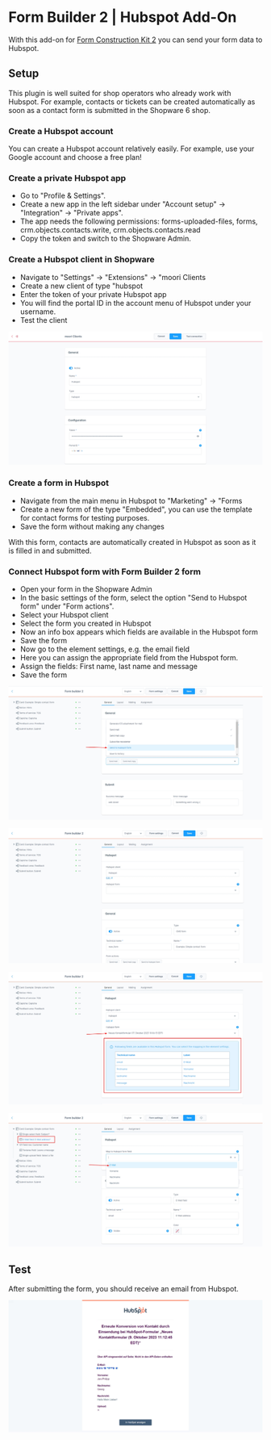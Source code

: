 # Form Builder 2 | Hubspot Add-On

With this add-on for [Form Construction Kit 2](../MoorlForms/index.md) you can send your form data to Hubspot.

## Setup

This plugin is well suited for shop operators who already work with Hubspot. For example, contacts or tickets can be created automatically as soon as a contact form is submitted in the Shopware 6 shop.

### Create a Hubspot account

You can create a Hubspot account relatively easily. For example, use your Google account and choose a free plan!

### Create a private Hubspot app

- Go to "Profile & Settings".
- Create a new app in the left sidebar under "Account setup" -> "Integration" -> "Private apps".
- The app needs the following permissions: forms-uploaded-files, forms, crm.objects.contacts.write, crm.objects.contacts.read
- Copy the token and switch to the Shopware Admin.

### Create a Hubspot client in Shopware

- Navigate to "Settings" -> "Extensions" -> "moori Clients
- Create a new client of type "hubspot
- Enter the token of your private Hubspot app
- You will find the portal ID in the account menu of Hubspot under your username.
- Test the client

![](images/hs-001.jpg)

### Create a form in Hubspot

- Navigate from the main menu in Hubspot to "Marketing" -> "Forms
- Create a new form of the type "Embedded", you can use the template for contact forms for testing purposes.
- Save the form without making any changes

With this form, contacts are automatically created in Hubspot as soon as it is filled in and submitted.

### Connect Hubspot form with Form Builder 2 form

- Open your form in the Shopware Admin
- In the basic settings of the form, select the option "Send to Hubspot form" under "Form actions".
- Select your Hubspot client
- Select the form you created in Hubspot
- Now an info box appears which fields are available in the Hubspot form
- Save the form
- Now go to the element settings, e.g. the email field
- Here you can assign the appropriate field from the Hubspot form.
- Assign the fields: First name, last name and message
- Save the form

![](images/hs-002.jpg)

![](images/hs-003.jpg)

![](images/hs-004.jpg)

![](images/hs-005.jpg)

## Test

After submitting the form, you should receive an email from Hubspot.

![](images/hs-006.jpg)
